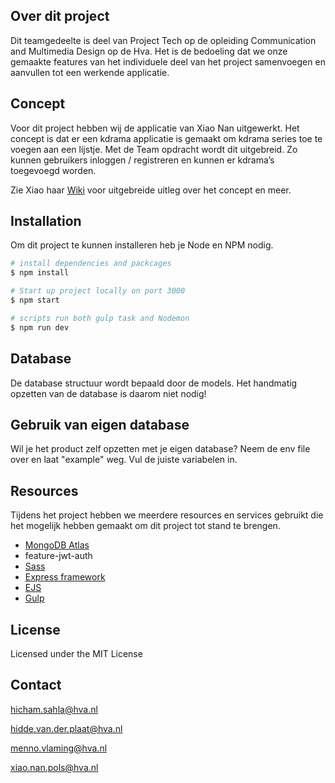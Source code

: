 ## Over dit project
Dit teamgedeelte is deel van Project Tech op de opleiding Communication and Multimedia Design op de Hva. Het is de bedoeling dat we onze gemaakte features van het individuele deel van het project samenvoegen en aanvullen tot een werkende applicatie.


## Concept
Voor dit project hebben wij de applicatie van Xiao Nan uitgewerkt. Het concept is dat er een kdrama applicatie is gemaakt om kdrama series toe te voegen aan een lijstje. Met de Team opdracht wordt dit uitgebreid. Zo kunnen gebruikers inloggen / registreren en kunnen er kdrama’s toegevoegd worden.

Zie Xiao haar [Wiki](https://github.com/xiaonanpols21/block-tech-v2/wiki) voor uitgebreide uitleg over het concept en meer.

## Installation

Om dit project te kunnen installeren heb je Node en NPM nodig.
```bash
# install dependencies and packcages
$ npm install

# Start up project locally on port 3000 
$ npm start

# scripts run both gulp task and Nodemon
$ npm run dev
```
## Database
De database structuur wordt bepaald door de models. Het handmatig opzetten van de database is daarom niet nodig!

## Gebruik van eigen database
Wil je het product zelf opzetten met je eigen database? Neem de env file over en laat "example" weg. Vul de juiste variabelen in.

## Resources 

Tijdens het project hebben we meerdere resources en services gebruikt die het mogelijk hebben gemaakt om dit project tot stand te brengen.

- [MongoDB Atlas](https://www.mongodb.com/atlas/database)
- feature-jwt-auth
- [Sass](https://sass-lang.com/) 
- [Express framework](https://expressjs.com/)
- [EJS](https://ejs.co/)
- [Gulp](https://gulpjs.com/)

## License
Licensed under the MIT License

## Contact
hicham.sahla@hva.nl

hidde.van.der.plaat@hva.nl

menno.vlaming@hva.nl

xiao.nan.pols@hva.nl
